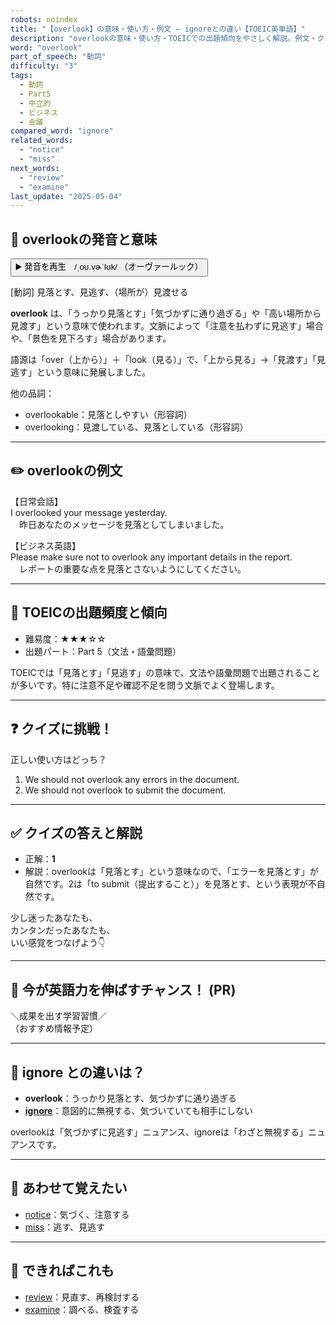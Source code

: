 ```yaml
---
robots: noindex
title: "【overlook】の意味・使い方・例文 ― ignoreとの違い【TOEIC英単語】"
description: "overlookの意味・使い方・TOEICでの出題傾向をやさしく解説。例文・クイズ付きでignoreとの違いもわかりやすく学べます。"
word: "overlook"
part_of_speech: "動詞"
difficulty: "3"
tags:
  - 動詞
  - Part5
  - 中立的
  - ビジネス
  - 会議
compared_word: "ignore"
related_words:
  - "notice"
  - "miss"
next_words:
  - "review"
  - "examine"
last_update: "2025-05-04"
---
```


## 🔰 overlookの発音と意味

<button class="play-audio" onclick="playTTS('overlook')">
  <span class="play-audio-main">
    ▶️ 発音を再生　/ˌoʊ.vɚˈlʊk/
  </span>
  <span class="play-audio-sub">
    （オーヴァールック）
  </span>
</button>

[動詞] 見落とす、見逃す、（場所が）見渡せる

**overlook** は、「うっかり見落とす」「気づかずに通り過ぎる」や「高い場所から見渡す」という意味で使われます。文脈によって「注意を払わずに見逃す」場合や、「景色を見下ろす」場合があります。

語源は「over（上から）」＋「look（見る）」で、「上から見る」→「見渡す」「見逃す」という意味に発展しました。

他の品詞：  
- overlookable：見落としやすい（形容詞）
- overlooking：見渡している、見落としている（形容詞）

---

## ✏️ overlookの例文

【日常会話】  
I overlooked your message yesterday.  
　昨日あなたのメッセージを見落としてしまいました。

【ビジネス英語】  
Please make sure not to overlook any important details in the report.  
　レポートの重要な点を見落とさないようにしてください。

---

## 🎯 TOEICの出題頻度と傾向

- 難易度：★★★☆☆
- 出題パート：Part 5（文法・語彙問題）

TOEICでは「見落とす」「見逃す」の意味で、文法や語彙問題で出題されることが多いです。特に注意不足や確認不足を問う文脈でよく登場します。

---

## ❓ クイズに挑戦！

正しい使い方はどっち？

1. We should not overlook any errors in the document.  
2. We should not overlook to submit the document.

---

## ✅ クイズの答えと解説

- 正解：**1**
- 解説：overlookは「見落とす」という意味なので、「エラーを見落とす」が自然です。2は「to submit（提出すること）」を見落とす、という表現が不自然です。

少し迷ったあなたも、  
カンタンだったあなたも、  
いい感覚をつなげよう👇️

---

## 🚀 今が英語力を伸ばすチャンス！ (PR)

<div class="info-center">
＼成果を出す学習習慣／<br>  
（おすすめ情報予定）
</div>

---

## 🤔  ignore との違いは？

- **overlook**：うっかり見落とす、気づかずに通り過ぎる
- **[ignore](/word/ignore/)**：意図的に無視する、気づいていても相手にしない

overlookは「気づかずに見逃す」ニュアンス、ignoreは「わざと無視する」ニュアンスです。

---

## 🧩 あわせて覚えたい

- [notice](/word/notice/)：気づく、注意する
- [miss](/word/miss/)：逃す、見逃す

---

## 📖 できればこれも

- [review](/word/review/)：見直す、再検討する
- [examine](/word/examine/)：調べる、検査する

<!-- cvid: aid21_bid26 -->
